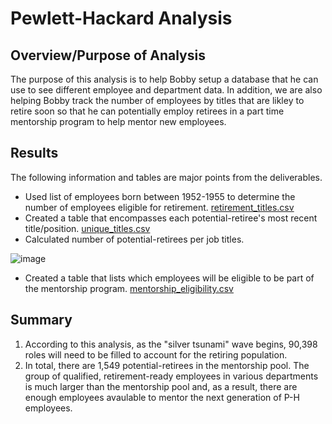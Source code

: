 # Pewlett-Hackard Analysis

## Overview/Purpose of Analysis

The purpose of this analysis is to help Bobby setup a database that he can use to see different employee and department data. In addition, we are also helping Bobby track the number of employees by titles that are likley to retire soon so that he can potentially employ retirees in a part time mentorship program to help mentor new employees.  

## Results
The following information and tables are major points from the deliverables.
- Used list of employees born between 1952-1955 to determine the number of employees eligible for retirement.
[retirement_titles.csv](https://github.com/joebruun/Pewlett-Hackard-Analysis/files/7700459/retirement_titles.csv)
- Created a table that encompasses each potential-retiree's most recent title/position.
[unique_titles.csv](https://github.com/joebruun/Pewlett-Hackard-Analysis/files/7700464/unique_titles.csv)
- Calculated number of potential-retirees per job titles.

![image](https://user-images.githubusercontent.com/76556050/145741522-f6805c8c-7f36-42a3-8293-1acbc4ae1774.png)
- Created a table that lists which employees will be eligible to be part of the mentorship program.
[mentorship_eligibility.csv](https://github.com/joebruun/Pewlett-Hackard-Analysis/files/7700474/mentorship_eligibility.csv)

## Summary 

1. According to this analysis, as the "silver tsunami" wave begins, 90,398 roles will need to be filled to account for the retiring population. 
2. In total, there are 1,549 potential-retirees in the mentorship pool. The group of qualified, retirement-ready employees in various departments is much larger than the mentorship pool and, as a result, there are enough employees avaulable to mentor the next generation of P-H employees. 
